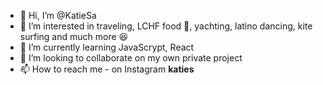 - 👋 Hi, I’m @KatieSa
- 👀 I’m interested in traveling, LCHF food 🥑, yachting, latino dancing, kite surfing and much more 😆
- 🌱 I’m currently learning JavaScrypt, React 
- 💞️ I’m looking to collaborate on my own  private project
- 📫 How to reach me - on Instagram __katies__

<!---
KatieSa/KatieSa is a ✨ special ✨ repository because its `README.md` (this file) appears on your GitHub profile.
You can click the Preview link to take a look at your changes.
--->
